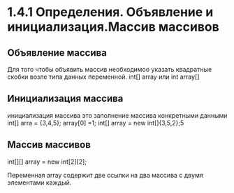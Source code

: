 # 1.4.1 Определения. Объявление и инициализация.Массив массивов

## Объявление массива
Для того чтобы объявить массив необходимоо указать квадратные скобки возле типа данных переменной. 
int[] array или int array[]

## Инициализация массива
инициализация массива это заполнение массива конкретными данными int[] arra = {3,4,5};
array[0] =1; int[] array = new int[]{3,5,2};5

## Массив массивов 
int[][] array = new int[2][2];

Переменная array содержит две ссылки на два массива с двумя элементами каждый.